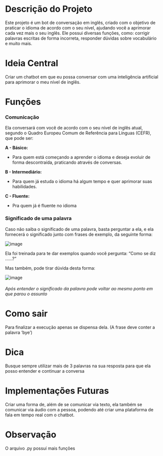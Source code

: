 # Descrição do Projeto

Este projeto é um bot de conversação em inglês, criado com o objetivo de praticar o idioma de acordo com o seu nível, ajudando você a aprimorar cada vez mais o seu inglês. Ele possui diversas funções, como: corrigir palavras escritas de forma incorreta, responder dúvidas sobre vocabulário e muito mais.

# **Ideia Central**

Criar um chatbot em que eu possa conversar com uma inteligência artificial para aprimorar o meu nível de inglês.

# Funções

### Comunicação 
Ela conversará com você de acordo com o seu nível de inglês atual, segundo o Quadro Europeu Comum de Referência para Línguas (CEFR), que pode ser:

**A - Básico:**
* Para quem está começando a aprender o idioma e deseja evoluir de forma descontraída, praticando através de conversas.

**B - Intermediário:**
* Para quem já estuda o idioma há algum tempo e quer aprimorar suas habilidades. 

**C - Fluente:**
* Pra quem já é fluente no idioma

### Significado de uma palavra

Caso não saiba o significado de uma palavra, basta perguntar a ela, e ela fornecerá o significado junto com frases de exemplo, da seguinte forma:

![image](https://github.com/Tiago-Terto/Conversa_Ingles_com_Gemini/assets/166755872/a5983906-433f-494a-9162-0140964bb529)


Ela foi treinada para te dar exemplos quando você pergunta: “Como se diz ……?”

Mas também, pode tirar dúvida desta forma:

![image](https://github.com/Tiago-Terto/Conversa_Ingles_com_Gemini/assets/166755872/72c2044f-2b50-43d8-abea-ed8d3b5c2999)

###### Após entender o significado da palavra pode voltar ao mesmo ponto em que parou o assunto

# Como sair

Para finalizar a execução apenas se dispensa dela. (A frase deve conter a palavra ‘bye’)

# Dica

Busque sempre utilizar mais de 3 palavras na sua resposta para que ela posso entender e continuar a conversa

# Implementações Futuras

Criar uma forma de, além de se comunicar via texto, ela também se comunicar via áudio com a pessoa, podendo até criar uma plataforma de fala em tempo real com o chatbot.

# Observação

O arquivo .py possuí mais funções
